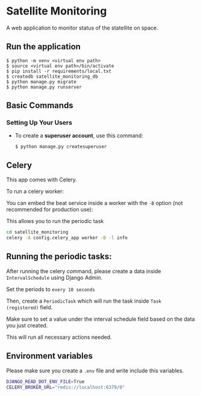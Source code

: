 # Satellite Monitoring

A web application to monitor status of the statellite on space.


## Run the application
    $ python -m venv <virtual env path>
    $ source <virtual env path>/bin/activate
    $ pip install -r requirements/local.txt
    $ createdb satellite_monitoring_db
    $ python manage.py migrate
    $ python manage.py runserver

## Basic Commands

### Setting Up Your Users

- To create a **superuser account**, use this command:

      $ python manage.py createsuperuser


## Celery

This app comes with Celery.

To run a celery worker:

You can embed the beat service inside a worker with the `-B` option (not recommended for production use):

This allows you to run the periodic task

```bash
cd satellite_monitoring
celery -A config.celery_app worker -B -l info
```

## Running the periodic tasks:

After running the celery command, please create a data inside `IntervalSchedule` using Django Admin.

Set the periods to `every 10 seconds`

Then, create a `PeriodicTask` which will run the task inside `Task (registered)` field.

Make sure to set a value under the interval schedule field based on the data you just created.

This will run all necessary actions needed.


## Environment variables

Please make sure you create a `.env` file and write include this variables.

```bash
DJANGO_READ_DOT_ENV_FILE=True
CELERY_BROKER_URL="redis://localhost:6379/0"
```



